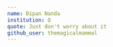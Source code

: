 ```yaml
---
name: Dipan Nanda
institution: Q
quote: Just don't worry about it
github_user: themagicalmammal
---
```

